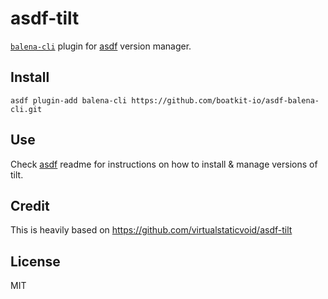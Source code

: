 # asdf-tilt

[`balena-cli`][util] plugin for [asdf](https://github.com/asdf-vm/asdf) version manager.

## Install

```
asdf plugin-add balena-cli https://github.com/boatkit-io/asdf-balena-cli.git
```

## Use

Check [asdf](https://github.com/asdf-vm/asdf) readme for instructions on how to install & manage versions of tilt.

[util]: https://github.com/balena-io/balena-cli

## Credit

This is heavily based on https://github.com/virtualstaticvoid/asdf-tilt

## License

MIT
